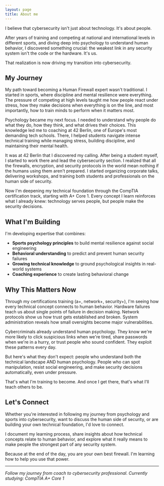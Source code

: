```yaml
---
layout: page
title: About me
---
```


I believe that cybersecurity isn't just about technology. It's about people.

After years of training and competing at national and international levels in different sports, and diving deep into psychology to understand human behavior, I discovered something crucial: the weakest link in any security system isn't the code or the hardware. It's us.

That realization is now driving my transition into cybersecurity.

## My Journey

My path toward becoming a Human Firewall expert wasn't traditional. I started in sports, where discipline and mental resilience were everything. The pressure of competing at high levels taught me how people react under stress, how they make decisions when everything is on the line, and most importantly, how to train minds to perform when it matters most.

Psychology became my next focus. I needed to understand why people do what they do, how they think, and what drives their choices. This knowledge led me to coaching at 42 Berlin, one of Europe's most demanding tech schools. There, I helped students navigate intense technical training while managing stress, building discipline, and maintaining their mental health.

It was at 42 Berlin that I discovered my calling. After being a student myself, I started to work there and lead the cybersecurity section. I realized that all the firewalls, encryption, and security protocols in the world mean nothing if the humans using them aren't prepared. I started organizing corporate talks, delivering workshops, and training both students and professionals on the human side of security.

Now I'm deepening my technical foundation through the CompTIA certification track, starting with A+ Core 1. Every concept I learn reinforces what I already knew: technology serves people, but people make the security decisions.

## What I'm Building

I'm developing expertise that combines:
- **Sports psychology principles** to build mental resilience against social engineering
- **Behavioral understanding** to predict and prevent human security failures  
- **Growing technical knowledge** to ground psychological insights in real-world systems
- **Coaching experience** to create lasting behavioral change

## Why This Matters Now

Through my certifications training (a+, network+, security+), I'm seeing how every technical concept connects to human behavior. Hardware failures teach us about single points of failure in decision making. Network protocols show us how trust gets established and broken. System administration reveals how small oversights become major vulnerabilities.

Cybercriminals already understand human psychology. They know we're more likely to click suspicious links when we're tired, share passwords when we're in a hurry, or trust people who sound confident. They exploit these patterns every day.

But here's what they don't expect: people who understand both the technical landscape AND human psychology. People who can spot manipulation, resist social engineering, and make security decisions automatically, even under pressure.

That's what I'm training to become. And once I get there, that's what I'll teach others to be.

## Let's Connect

Whether you're interested in following my journey from psychology and sports into cybersecurity, want to discuss the human side of security, or are building your own technical foundation, I'd love to connect.

I document my learning process, share insights about how technical concepts relate to human behavior, and explore what it really means to make people the strongest part of any security system.

Because at the end of the day, you are your own best firewall. I'm learning how to help you use that power.

---

*Follow my journey from coach to cybersecurity professional. Currently studying: CompTIA A+ Core 1*
